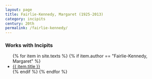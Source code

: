 ```yaml
---
layout: page
title: Fairlie-Kennedy, Margaret (1925-2013)
category: incipits
century: 20th
permalink: /fairlie-kennedy/
---
```


### Works with Incipits
<ul class="texts">
    {% for item in site.texts %}
      {% if item.author == "Fairlie-Kennedy, Margaret" %}
          <li class="text-title">
          <a href="{{ site.baseurl }}{{ item.url }}">
        {{ item.title }}
              </a>
    </li>
      {% endif %}
    {% endfor %}
</ul>